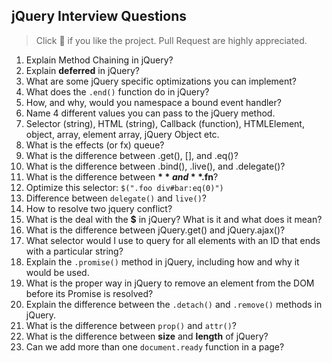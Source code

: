 ## jQuery Interview Questions

> Click :star2: if you like the project. Pull Request are highly appreciated.

1. Explain Method Chaining in jQuery?
1. Explain **deferred** in jQuery?
1. What are some jQuery specific optimizations you can implement?
1. What does the `.end()` function do in jQuery?
1. How, and why, would you namespace a bound event handler?
1. Name 4 different values you can pass to the jQuery method.
1. Selector (string), HTML (string), Callback (function), HTMLElement, object, array, element array, jQuery Object etc.
1. What is the effects (or fx) queue?
1. What is the difference between .get(), [], and .eq()?
1. What is the difference between .bind(), .live(), and .delegate()?
1. What is the difference between **$** and **$.fn**?
1. Optimize this selector: `$(".foo div#bar:eq(0)")`
1. Difference between `delegate()` and `live()`?
1. How to resolve two jquery conflict?
1. What is the deal with the **$** in jQuery? What is it and what does it mean?
1. What is the difference between jQuery.get() and jQuery.ajax()?
1. What selector would I use to query for all elements with an ID that ends with a particular string?
1. Explain the `.promise()` method in jQuery, including how and why it would be used.
1. What is the proper way in jQuery to remove an element from the DOM before its Promise is resolved?
1. Explain the difference between the `.detach()` and `.remove()` methods in jQuery.
1. What is the difference between `prop()` and `attr()`?
1. What is the difference between **size** and **length** of jQuery?
1. Can we add more than one `document.ready` function in a page?